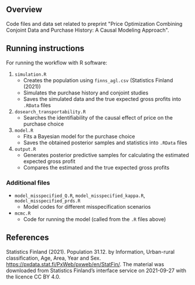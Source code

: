## Overview

Code files and data set related to preprint "Price Optimization Combining Conjoint Data and Purchase History: A Causal Modeling Approach".


## Running instructions

For running the workflow with R software:

1. `simulation.R`
    - Creates the population using `finns_agl.csv` (Statistics Finland (2021))
    - Simulates the purchase history and conjoint studies
    - Saves the simulated data and the true expected gross profits into `.RData` files
2. `dosearch_transportability.R`
    - Searches the identifiability of the causal effect of price on the purchase choice
3. `model.R`
    - Fits a Bayesian model for the purchase choice
    - Saves the obtained posterior samples and statistics into `.RData` files
4. `output.R`
    - Generates posterior predictive samples for calculating the estimated expected gross profit
    - Compares the estimated and the true expected gross profits

### Additional files

- `model_misspecified_Q.R`, `model_misspecified_kappa.R`, `model_misspecified_prds.R`
    - Model codes for different misspecification scenarios 
- `mcmc.R`
    - Code for running the model (called from the `.R` files above)

## References

Statistics Finland (2021). Population 31.12. by Information, Urban-rural classification,
Age, Area, Year and Sex. https://pxdata.stat.fi/PxWeb/pxweb/en/StatFin/. The
material was downloaded from Statistics Finland’s interface service on 2021-09-27 with
the licence CC BY 4.0.
